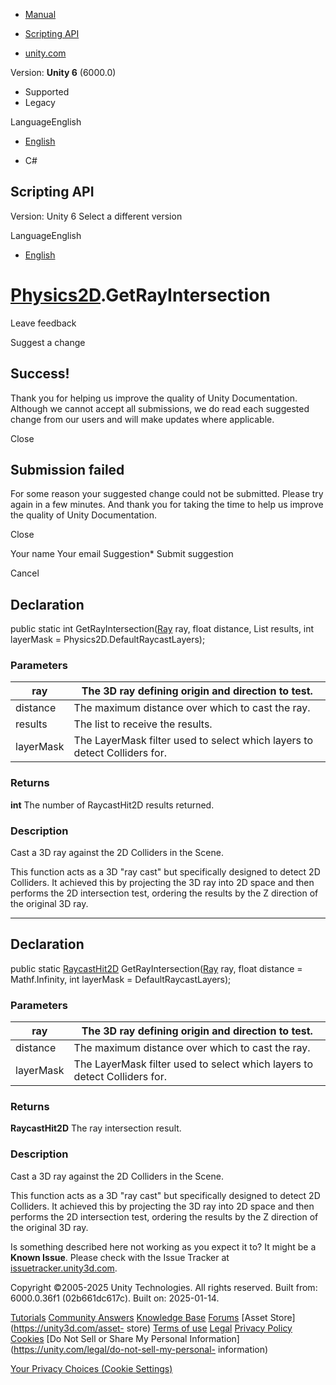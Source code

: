 [ ]()

  * [Manual](../Manual/index.html)
  * [Scripting API](../ScriptReference/index.html)

  * [unity.com](https://unity.com/)

Version: **Unity 6** (6000.0)

  * Supported
  * Legacy

LanguageEnglish

  * [English]()

  * C#

[ ](https://docs.unity3d.com)

## Scripting API

Version: Unity 6 Select a different version

LanguageEnglish

  * [English]()

#  [Physics2D](Physics2D.html).GetRayIntersection

Leave feedback

Suggest a change

## Success!

Thank you for helping us improve the quality of Unity Documentation. Although
we cannot accept all submissions, we do read each suggested change from our
users and will make updates where applicable.

Close

## Submission failed

For some reason your suggested change could not be submitted. Please <a>try
again</a> in a few minutes. And thank you for taking the time to help us
improve the quality of Unity Documentation.

Close

Your name Your email Suggestion* Submit suggestion

Cancel

[ ]()

## Declaration

public static int GetRayIntersection([Ray](Ray.html) ray, float distance,
List<RaycastHit2D> results, int layerMask = Physics2D.DefaultRaycastLayers);

### Parameters

ray | The 3D ray defining origin and direction to test.  
---|---  
distance | The maximum distance over which to cast the ray.  
results | The list to receive the results.  
layerMask | The LayerMask filter used to select which layers to detect Colliders for.  
  
### Returns

**int** The number of RaycastHit2D results returned.

### Description

Cast a 3D ray against the 2D Colliders in the Scene.

This function acts as a 3D "ray cast" but specifically designed to detect 2D
Colliders. It achieved this by projecting the 3D ray into 2D space and then
performs the 2D intersection test, ordering the results by the Z direction of
the original 3D ray.

* * *

## Declaration

public static [RaycastHit2D](RaycastHit2D.html)
GetRayIntersection([Ray](Ray.html) ray, float distance = Mathf.Infinity, int
layerMask = DefaultRaycastLayers);

### Parameters

ray | The 3D ray defining origin and direction to test.  
---|---  
distance | The maximum distance over which to cast the ray.  
layerMask | The LayerMask filter used to select which layers to detect Colliders for.  
  
### Returns

**RaycastHit2D** The ray intersection result.

### Description

Cast a 3D ray against the 2D Colliders in the Scene.

This function acts as a 3D "ray cast" but specifically designed to detect 2D
Colliders. It achieved this by projecting the 3D ray into 2D space and then
performs the 2D intersection test, ordering the results by the Z direction of
the original 3D ray.

Is something described here not working as you expect it to? It might be a
**Known Issue**. Please check with the Issue Tracker at
[issuetracker.unity3d.com](https://issuetracker.unity3d.com).

Copyright ©2005-2025 Unity Technologies. All rights reserved. Built from:
6000.0.36f1 (02b661dc617c). Built on: 2025-01-14.

[Tutorials](https://unity3d.com/learn) [Community
Answers](https://answers.unity3d.com) [Knowledge
Base](https://support.unity3d.com/hc/en-us)
[Forums](https://forum.unity3d.com) [Asset Store](https://unity3d.com/asset-
store) [Terms of use](https://docs.unity3d.com/Manual/TermsOfUse.html)
[Legal](https://unity.com/legal) [Privacy
Policy](https://unity.com/legal/privacy-policy)
[Cookies](https://unity.com/legal/cookie-policy) [Do Not Sell or Share My
Personal Information](https://unity.com/legal/do-not-sell-my-personal-
information)

[Your Privacy Choices (Cookie Settings)](javascript:void\(0\);)

